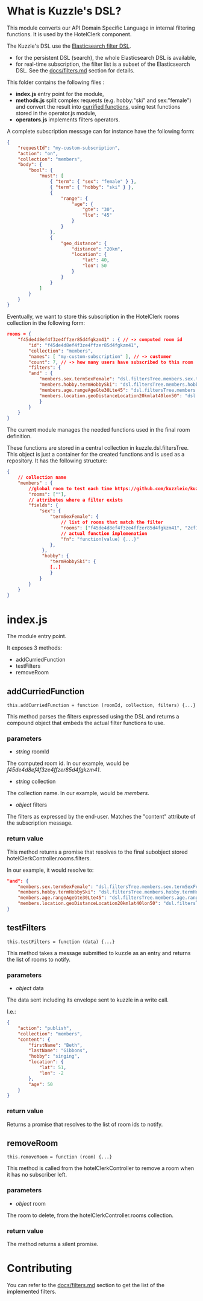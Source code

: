 # What is Kuzzle's DSL?

This module converts our API Domain Specific Language in internal filtering functions. It is used by the HotelClerk component.


The Kuzzle's DSL use the [Elasticsearch filter DSL](https://www.elastic.co/guide/en/elasticsearch/reference/current/query-dsl-filters.html).

* for the persistent DSL (search), the whole Elasticsearch DSL is available,
* for real-time subscription, the filter list is a subset of the Elasticsearch DSL. See the [docs/filters.md](../../../docs/filters.md) section for details.


This folder contains the following files :

* **index.js** entry point for the module,
* **methods.js** split complex requests (e.g. hobby:"ski" and sex:"female") and convert the result into [currified functions](https://en.wikipedia.org/wiki/Currying), using test functions stored in the operator.js module,
* **operators.js** implements filters operators.


A complete subscription message can for instance have the following form:

```json
{
    "requestId": "my-custom-subscription",
    "action": "on",
    "collection": "members",
    "body": {
        "bool": {
            "must": [
                { "term": { "sex": "female" } },
                { "term": { "hobby": "ski" } },
                {
                    "range": {
                        "age": {
                            "gte": "30",
                            "lte": "45"
                        }
                    }
                },
                {
                    "geo_distance": {
                        "distance": "20km",
                        "location": {
                            "lat": 40,
                            "lon": 50
                        }
                    }
                }
            ]
        }
    }
}
```

Eventually, we want to store this subscription in the HotelClerk rooms collection in the following form:

```json
rooms = {
    "f45de4d8ef4f3ze4ffzer85d4fgkzm41" : { // -> computed room id
        "id": "f45de4d8ef4f3ze4ffzer85d4fgkzm41",
        "collection": "members",
        "names": [ "my-custom-subscription" ], // -> customer
        "count": 7, // -> how many users have subscribed to this room
        "filters": {
        "and" : {
            "members.sex.termSexFemale": "dsl.filtersTree.members.sex.termSexFemale.fn",
            "members.hobby.termHobbySki": "dsl.filtersTree.members.hobby.termHobbySki.fn",
            "members.age.rangeAgeGte30Lte45": "dsl.filtersTree.members.age.rangeAgeGte30Lte45.fn",
            "members.location.geoDistanceLocation20kmlat40lon50": "dsl.filtersTree.members.location.geoDistanceLocation20kmlat40lon50.fn"
            }
        }
    }
}
```

The current module manages the needed functions used in the final room definition.

These functions are stored in a central collection in kuzzle.dsl.filtersTree. This object is just a container for the created functions and is used as a repository.
It has the following structure:

```json
{
    // collection name
    "members" : {
        //global room to test each time https://github.com/kuzzleio/kuzzle/issues/1),
        "rooms": [""],
        // attributes where a filter exists
        "fields": {
            "sex": {
                "termSexFemale": {
                    // list of rooms that match the filter
                    "rooms": ["f45de4d8ef4f3ze4ffzer85d4fgkzm41", "2cf15c9ebf0e315866c44f4afb5920eb4a6a8462" ],
                    // actual function implemenation
                    "fn": "function(value) {...}"
                },
             },
             "hobby": {
                "termHobbySki": {
                [..]
                }
            }
        }
    }
}
```

# index.js

The module entry point.

It exposes 3 methods:

* addCurriedFunction
* testFilters
* removeRoom

## addCurriedFunction

    this.addCurriedFunction = function (roomId, collection, filters) {...}

This method parses the filters expressed using the DSL and returns a compound object that embeds the actual filter functions to use.

### parameters

* *string* roomId

The computed room id.
In our example, would be *f45de4d8ef4f3ze4ffzer85d4fgkzm41*.

* *string* collection

The collection name.
In our example, would be *members*.

* *object* filters

The filters as expressed by the end-user. Matches the "content" attribute of the subscription message.

### return value

This method returns a promise that resolves to the final subobject stored hotelClerkController.rooms.filters.

In our example, it would resolve to:

```json
"and": {
    "members.sex.termSexFemale": "dsl.filtersTree.members.sex.termSexFemale.fn",
    "members.hobby.termHobbySki": "dsl.filtersTree.members.hobby.termHobbySki.fn",
    "members.age.rangeAgeGte30Lte45": "dsl.filtersTree.members.age.rangeAgeGte30Lte45.fn",
    "members.location.geoDistanceLocation20kmlat40lon50": "dsl.filtersTree.members.location.geoDistanceLocation20kmlat40lon50.fn"
}
```

## testFilters

    this.testFilters = function (data) {...}

This method takes a message submitted to kuzzle as an entry and returns the list of rooms to notify.

### parameters

* *object* data

The data sent including its envelope sent to kuzzle in a write call.

I.e.:

```json
{
    "action": "publish",
    "collection": "members",
    "content": {
        "firstName": "Beth",
        "lastName": "Gibbons",
        "hobby": "singing",
        "location": {
            "lat": 51,
            "lon": -2
        },
        "age": 50
    }
}
```

### return value

Returns a promise that resolves to the list of room ids to notify.

## removeRoom

    this.removeRoom = function (room) {...}

This method is called from the hotelClerkController to remove a room when it has no subscriber left.

### parameters

* *object* room

The room to delete, from the hotelClerkController.rooms collection.

### return value

The method returns a silent promise.


# Contributing


You can refer to the [docs/filters.md](../../../docs/filters.md) section to get the list of the implemented filters.
